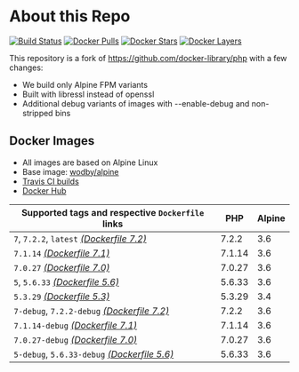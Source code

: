 # About this Repo

[![Build Status](https://travis-ci.org/wodby/base-php.svg?branch=master)](https://travis-ci.org/wodby/base-php)
[![Docker Pulls](https://img.shields.io/docker/pulls/wodby/base-php.svg)](https://hub.docker.com/r/wodby/base-php)
[![Docker Stars](https://img.shields.io/docker/stars/wodby/base-php.svg)](https://hub.docker.com/r/wodby/base-php)
[![Docker Layers](https://images.microbadger.com/badges/image/wodby/base-php.svg)](https://microbadger.com/images/wodby/base-php)

This repository is a fork of https://github.com/docker-library/php with a few changes:

* We build only Alpine FPM variants
* Built with libressl instead of openssl
* Additional debug variants of images with --enable-debug and non-stripped bins

## Docker Images

* All images are based on Alpine Linux
* Base image: [wodby/alpine](https://github.com/wodby/alpine)
* [Travis CI builds](https://travis-ci.org/wodby/base-php) 
* [Docker Hub](https://hub.docker.com/r/wodby/base-php)

[_(Dockerfile 7.2)_]: https://github.com/wodby/base-php/tree/master/7.2/alpine3.6/fpm/Dockerfile.wodby
[_(Dockerfile 7.1)_]: https://github.com/wodby/base-php/tree/master/7.1/alpine3.6/fpm/Dockerfile.wodby
[_(Dockerfile 7.0)_]: https://github.com/wodby/base-php/tree/master/7.0/alpine3.6/fpm/Dockerfile.wodby
[_(Dockerfile 5.6)_]: https://github.com/wodby/base-php/tree/master/5.6/alpine3.6/fpm/Dockerfile.wodby
[_(Dockerfile 5.3)_]: https://github.com/wodby/base-php/tree/master/5.3/alpine3.4/fpm/Dockerfile.wodby

| Supported tags and respective `Dockerfile` links | PHP    | Alpine |
| ------------------------------------------------ | ------ | ------ |
| `7`, `7.2.2`, `latest` [_(Dockerfile 7.2)_]      | 7.2.2  | 3.6    |
| `7.1.14` [_(Dockerfile 7.1)_]                    | 7.1.14 | 3.6    |
| `7.0.27` [_(Dockerfile 7.0)_]                    | 7.0.27 | 3.6    |
| `5`, `5.6.33` [_(Dockerfile 5.6)_]               | 5.6.33 | 3.6    |
| `5.3.29` [_(Dockerfile 5.3)_]                    | 5.3.29 | 3.4    |
| `7-debug`, `7.2.2-debug` [_(Dockerfile 7.2)_]    | 7.2.2  | 3.6    |
| `7.1.14-debug` [_(Dockerfile 7.1)_]              | 7.1.14 | 3.6    |
| `7.0.27-debug` [_(Dockerfile 7.0)_]              | 7.0.27 | 3.6    |
| `5-debug`, `5.6.33-debug` [_(Dockerfile 5.6)_]   | 5.6.33 | 3.6    |
